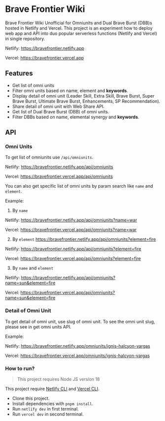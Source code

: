 # Brave Frontier Wiki

Brave Frontier Wiki Unofficial for Omniunits and Dual Brave Burst (DBB)s hosted in Netlify and Vercel. This project is an experiment how to deploy web app and API into duo popular serverless functions (Netlify and Vercel) in single repository.

Netlify: https://bravefrontier.netlify.app

Vercel: https://bravefrontier.vercel.app

## Features

- Get list of omni units
- Filter omni units based on name, element and **keywords**.
- Display detail of omni unit (Leader Skill, Extra Skill, Brave Burst, Super Brave Burst, Ultimate Brave Burst, Enhancements, SP Recommendation).
- Share detail of omni unit with Web Share API.
- Get list of Dual Brave Burst (DBB) of omni units.
- Filter DBBs based on name, elemental synergy and **keywords**.

## API

### Omni Units

To get list of omniunits use `/api/omniunits`.

Netlify: https://bravefrontier.netlify.app/api/omniunits

Vercel: https://bravefrontier.vercel.app/api/omniunits


You can also get specific list of omni units by param search like `name` and `element`.

Example:

1. By `name` 

Netlify: https://bravefrontier.netlify.app/api/omniunits?name=war

Vercel: https://bravefrontier.vercel.app/api/omniunits?name=war

2. By `element` https://bravefrontier.netlify.app/api/omniunits?element=fire

Netlify: https://bravefrontier.netlify.app/api/omniunits?element=fire

Vercel: https://bravefrontier.vercel.app/api/omniunits?element=fire

3. By `name` and `element`

Netlify: https://bravefrontier.netlify.app/api/omniunits?name=sun&element=fire

Vercel: https://bravefrontier.vercel.app/api/omniunits?name=sun&element=fire

### Detail of Omni Unit

To get detail of omni unit, use slug of omni unit. To see the omni unit slug, please see in get omni units API.

Example:

Netlify: https://bravefrontier.netlify.app/omniunits/ignis-halcyon-vargas

Vercel: https://bravefrontier.vercel.app/omniunits/ignis-halcyon-vargas

### How to run?

> This project requires Node JS version 18

This project require [Netlify CLI](https://cli.netlify.com/netlify-dev/) and [Vercel CLI](https://vercel.com/docs/cli).

- Clone this project.
- Install dependencies with `pnpm install`.
- Run `netlify dev` in first terminal.
- Run `vercel dev` in second terminal.